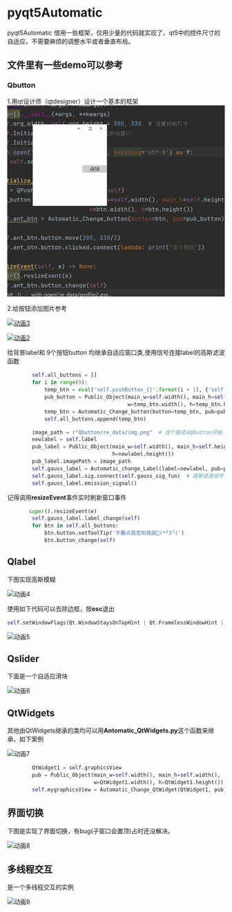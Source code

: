 # pyqt5Automatic
pyqt5Automatic 借用一些框架，仅用少量的代码就实现了，qt5中的控件尺寸的自适应，不需要麻烦的调整水平或者垂直布局。
## 文件里有一些demo可以参考

### Qbutton

1.用qt设计师（qtdesigner）设计一个基本的框架![动画](https://github.com/THEysh/pyqt5Automatic/blob/main/gif/%E5%8A%A8%E7%94%BB.gif)

2.给按钮添加图片参考

[![动画3](C:\Users\Administrator\Desktop\gif\动画3.gif)](https://github.com/THEysh/pyqt5Automatic/blob/main/gif/%E5%8A%A8%E7%94%BB3.gif)

[![动画2](C:\Users\Administrator\Desktop\gif\动画2.gif)](https://github.com/THEysh/pyqt5Automatic/blob/main/gif/%E5%8A%A8%E7%94%BB2.gif)

给背景label和 9个按钮button 均继承自适应窗口类,使用信号连接label的高斯滤波函数

```python
        self.all_buttons = []
        for i in range(9):
            temp_btn = eval('self.pushButton_{}'.format(i + 1), {'self': self})  # 从 1--9
            pub_button = Public_Object(main_w=self.width(), main_h=self.height(),
                                       w=temp_btn.width(), h=temp_btn.height())
            temp_btn = Automatic_Change_button(button=temp_btn, pub=pub_button)
            self.all_buttons.append(temp_btn)
```

```py
        image_path = r"Qbutton/re_data/img.png"  # 这个路径从Qbutton开始
        newlabel = self.label
        pub_label = Public_Object(main_w=self.width(), main_h=self.height(), w=newlabel.width(),
                                  h=newlabel.height())
        pub_label.imagePath = image_path
        self.gauss_label = Automatic_change_Label(label=newlabel, pub=pub_label)
        self.gauss_label.sig.connect(self.gauss_sig_fun)  # 高斯滤波信号
        self.gauss_label.emission_signal()
```

记得调用**resizeEvent**事件实时刷新窗口事件

```py
       super().resizeEvent(e)
        self.gauss_label.label_change(self)
        for btn in self.all_buttons:
            btn.button.setToolTip('不要点我否则我就🥰(*╯3╰)')
            btn.button_change(self)
```

## Qlabel

下图实现高斯模糊

![动画4](C:\Users\Administrator\Desktop\gif\动画4.gif)

使用如下代码可以去除边框，按**esc**退出

```py
self.setWindowFlags(Qt.WindowStaysOnTopHint | Qt.FramelessWindowHint | Qt.Tool)  # 窗口置顶，无边框，在任务栏不显示图标

```

![动画5](C:\Users\Administrator\Desktop\gif\动画5.gif)

## Qslider

下面是一个自适应滑块

![动画6](C:\Users\Administrator\Desktop\gif\动画6.gif)

## QtWidgets

其他由QtWidgets继承的类均可以用**Antomatic_QtWidgets.py**这个函数来继承，如下案例

![动画7](C:\Users\Administrator\Desktop\gif\动画7.gif)

```py
        QtWidget1 = self.graphicsView
        pub = Public_Object(main_w=self.width(), main_h=self.width(),
                            w=QtWidget1.width(), h=QtWidget1.height())
        self.mygraphicsView = Automatic_Change_QtWidget(QtWidget1, pub)
```

## 界面切换

下图是实现了界面切换，有bug(子窗口会置顶)占时还没解决。

![动画8](C:\Users\Administrator\Desktop\gif\动画8.gif)



## 多线程交互

是一个多线程交互的实例

![动画9](C:\Users\Administrator\Desktop\gif\动画9.gif)
